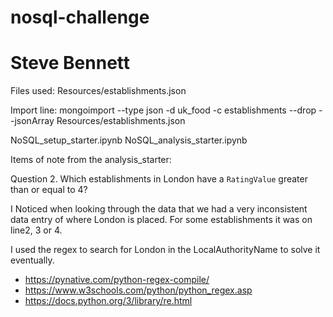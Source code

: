 # nosql-challenge
# Steve Bennett 

Files used:
Resources/establishments.json

Import line: mongoimport --type json -d uk_food -c establishments --drop --jsonArray Resources/establishments.json

NoSQL_setup_starter.ipynb
NoSQL_analysis_starter.ipynb

Items of note from the analysis_starter:

Question 2. Which establishments in London have a `RatingValue` greater than or equal to 4?

I Noticed when looking through the data that we had a very inconsistent data entry of where London is placed. For some establishments it was on line2, 3 or 4.  

I used the regex to search for London in the LocalAuthorityName to solve it eventually.

* https://pynative.com/python-regex-compile/
* https://www.w3schools.com/python/python_regex.asp
* https://docs.python.org/3/library/re.html

